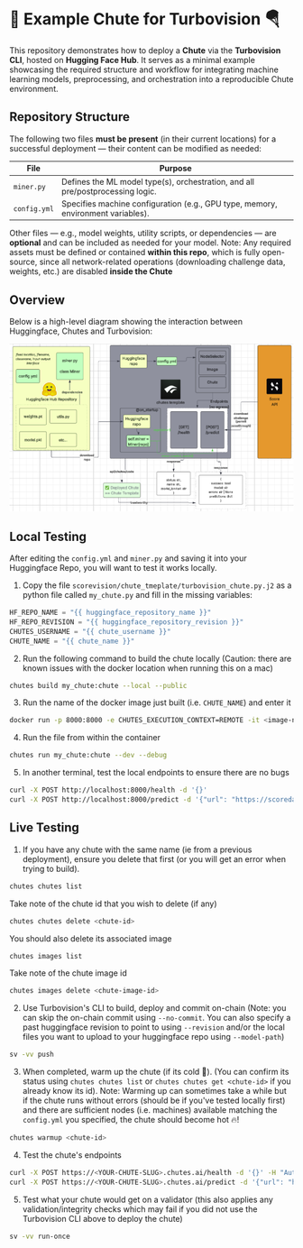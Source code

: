 # 🚀 Example Chute for Turbovision 🪂

This repository demonstrates how to deploy a **Chute** via the **Turbovision CLI**, hosted on **Hugging Face Hub**.
It serves as a minimal example showcasing the required structure and workflow for integrating machine learning models, preprocessing, and orchestration into a reproducible Chute environment.

## Repository Structure 
The following two files **must be present** (in their current locations) for a successful deployment — their content can be modified as needed:

| File | Purpose |
|------|----------|
| `miner.py` | Defines the ML model type(s), orchestration, and all pre/postprocessing logic. |
| `config.yml` | Specifies machine configuration (e.g., GPU type, memory, environment variables). |

Other files — e.g., model weights, utility scripts, or dependencies — are **optional** and can be included as needed for your model. Note: Any required assets must be defined or contained **within this repo**, which is fully open-source, since all network-related operations (downloading challenge data, weights, etc.) are disabled **inside the Chute** 

## Overview

Below is a high-level diagram showing the interaction between Huggingface, Chutes and Turbovision:

![](../images/miner.png)

## Local Testing
After editing the `config.yml` and `miner.py` and saving it into your Huggingface Repo, you will want to test it works locally. 

1. Copy the file `scorevision/chute_tmeplate/turbovision_chute.py.j2` as a python file called `my_chute.py` and fill in the missing variables:
```python
HF_REPO_NAME = "{{ huggingface_repository_name }}"
HF_REPO_REVISION = "{{ huggingface_repository_revision }}"
CHUTES_USERNAME = "{{ chute_username }}"
CHUTE_NAME = "{{ chute_name }}"
```

2. Run the following command to build the chute locally (Caution: there are known issues with the docker location when running this on a mac) 
```bash
chutes build my_chute:chute --local --public
```

3. Run the name of the docker image just built (i.e. `CHUTE_NAME`) and enter it
```bash
docker run -p 8000:8000 -e CHUTES_EXECUTION_CONTEXT=REMOTE -it <image-name> /bin/bash
```

4. Run the file from within the container
```bash
chutes run my_chute:chute --dev --debug
```

5. In another terminal, test the local endpoints to ensure there are no bugs
```bash
curl -X POST http://localhost:8000/health -d '{}'
curl -X POST http://localhost:8000/predict -d '{"url": "https://scoredata.me/2025_03_14/35ae7a/h1_0f2ca0.mp4","meta": {}}'
```

## Live Testing
1. If you have any chute with the same name (ie from a previous deployment), ensure you delete that first (or you will get an error when trying to build).
```bash
chutes chutes list
```
Take note of the chute id that you wish to delete (if any)
```bash
chutes chutes delete <chute-id>
```

You should also delete its associated image 
```bash
chutes images list
```
Take note of the chute image id
```bash
chutes images delete <chute-image-id>
```

2. Use Turbovision's CLI to build, deploy and commit on-chain (Note: you can skip the on-chain commit using `--no-commit`.  You can also specify a past huggingface revision to point to using `--revision` and/or the local files you want to upload to your huggingface repo using `--model-path`)
```bash
sv -vv push
```

3. When completed, warm up the chute (if its cold 🧊). (You can confirm its status using `chutes chutes list` or `chutes chutes get <chute-id>` if you already know its id). Note: Warming up can sometimes take a while but if the chute runs without errors (should be if you've tested locally first) and there are sufficient nodes (i.e. machines) available matching the `config.yml` you specified, the chute should become hot 🔥!
```bash
chutes warmup <chute-id>
```

4. Test the chute's endpoints
```bash
curl -X POST https://<YOUR-CHUTE-SLUG>.chutes.ai/health -d '{}' -H "Authorization: Bearer $CHUTES_API_KEY"
curl -X POST https://<YOUR-CHUTE-SLUG>.chutes.ai/predict -d '{"url": "https://scoredata.me/2025_03_14/35ae7a/h1_0f2ca0.mp4","meta": {}}' -H "Authorization: Bearer $CHUTES_API_KEY"
```

5. Test what your chute would get on a validator (this also applies any validation/integrity checks which may fail if you did not use the Turbovision CLI above to deploy the chute)
```bash
sv -vv run-once
```